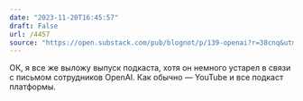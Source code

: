 ```yaml
---
date: "2023-11-20T16:45:57"
draft: False
url: /4457
source: "https://open.substack.com/pub/blognot/p/139-openai?r=38cnq&utm_campaign=post&utm_medium=web"
---
```


ОК, я все же выложу выпуск подкаста, хотя он немного устарел в связи с письмом сотрудников OpenAI. Как обычно — YouTube и все подкаст платформы.
